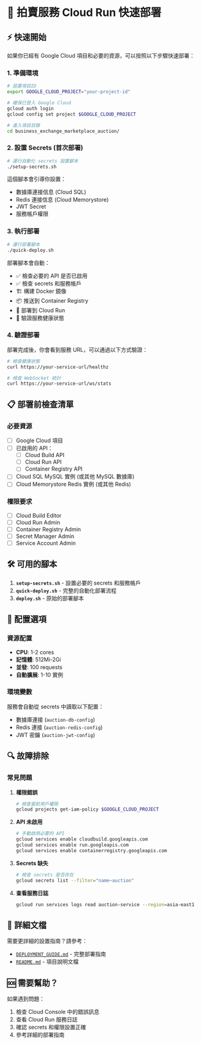 # 🚀 拍賣服務 Cloud Run 快速部署

## ⚡ 快速開始

如果你已經有 Google Cloud 項目和必要的資源，可以按照以下步驟快速部署：

### 1. 準備環境
```bash
# 設置項目ID
export GOOGLE_CLOUD_PROJECT="your-project-id"

# 確保已登入 Google Cloud
gcloud auth login
gcloud config set project $GOOGLE_CLOUD_PROJECT

# 進入項目目錄
cd business_exchange_marketplace_auction/
```

### 2. 設置 Secrets (首次部署)
```bash
# 運行自動化 secrets 設置腳本
./setup-secrets.sh
```

這個腳本會引導你設置：
- 數據庫連接信息 (Cloud SQL)
- Redis 連接信息 (Cloud Memorystore)
- JWT Secret
- 服務帳戶權限

### 3. 執行部署
```bash
# 運行部署腳本
./quick-deploy.sh
```

部署腳本會自動：
- ✅ 檢查必要的 API 是否已啟用
- ✅ 檢查 secrets 和服務帳戶
- 🏗️ 構建 Docker 鏡像
- 📦 推送到 Container Registry
- 🚢 部署到 Cloud Run
- 🏥 驗證服務健康狀態

### 4. 驗證部署
部署完成後，你會看到服務 URL，可以通過以下方式驗證：

```bash
# 檢查健康狀態
curl https://your-service-url/healthz

# 檢查 WebSocket 統計
curl https://your-service-url/ws/stats
```

## 📋 部署前檢查清單

### 必要資源
- [ ] Google Cloud 項目
- [ ] 已啟用的 API：
  - [ ] Cloud Build API
  - [ ] Cloud Run API
  - [ ] Container Registry API
- [ ] Cloud SQL MySQL 實例 (或其他 MySQL 數據庫)
- [ ] Cloud Memorystore Redis 實例 (或其他 Redis)

### 權限要求
- [ ] Cloud Build Editor
- [ ] Cloud Run Admin
- [ ] Container Registry Admin
- [ ] Secret Manager Admin
- [ ] Service Account Admin

## 🛠️ 可用的腳本

1. **`setup-secrets.sh`** - 設置必要的 secrets 和服務帳戶
2. **`quick-deploy.sh`** - 完整的自動化部署流程
3. **`deploy.sh`** - 原始的部署腳本

## 🔧 配置選項

### 資源配置
- **CPU**: 1-2 cores
- **記憶體**: 512Mi-2Gi  
- **並發**: 100 requests
- **自動擴展**: 1-10 實例

### 環境變數
服務會自動從 secrets 中讀取以下配置：
- 數據庫連接 (`auction-db-config`)
- Redis 連接 (`auction-redis-config`)
- JWT 密鑰 (`auction-jwt-config`)

## 🔍 故障排除

### 常見問題

1. **權限錯誤**
   ```bash
   # 檢查當前用戶權限
   gcloud projects get-iam-policy $GOOGLE_CLOUD_PROJECT
   ```

2. **API 未啟用**
   ```bash
   # 手動啟用必要的 API
   gcloud services enable cloudbuild.googleapis.com
   gcloud services enable run.googleapis.com
   gcloud services enable containerregistry.googleapis.com
   ```

3. **Secrets 缺失**
   ```bash
   # 檢查 secrets 是否存在
   gcloud secrets list --filter="name~auction"
   ```

4. **查看服務日誌**
   ```bash
   gcloud run services logs read auction-service --region=asia-east1
   ```

## 📖 詳細文檔

需要更詳細的設置指南？請參考：
- [`DEPLOYMENT_GUIDE.md`](./DEPLOYMENT_GUIDE.md) - 完整部署指南
- [`README.md`](./README.md) - 項目說明文檔

## 🆘 需要幫助？

如果遇到問題：
1. 檢查 Cloud Console 中的錯誤訊息
2. 查看 Cloud Run 服務日誌  
3. 確認 secrets 和權限設置正確
4. 參考詳細的部署指南